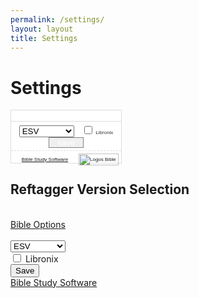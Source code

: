 ```yaml
---
permalink: /settings/
layout: layout
title: Settings
---
```


<h1 class="center"> Settings </h1>

<div style="margin: 0px; padding: 0px; border: 1px solid rgb(221, 221, 221); outline: 0px; font-size: 8px; vertical-align: baseline; background-color: rgb(255, 255, 255); width: 22em; font-family: Arial, Helvetica, sans-serif; line-height: 1.4em; color: rgb(51, 51, 51); text-align: center; background-position: initial initial; background-repeat: initial initial;">
<a href="http://www.logos.com/reftagger">
</a>
<div style="margin: 0px 0px 4px; padding: 0.25em; border-width: 0px 0px 1px; border-bottom-style: solid; border-bottom-color: rgb(221, 221, 221); outline: 0px; font-size: 10px; vertical-align: baseline; background-image: url(http://www.logos.com/images/reftagger/lgbg.gif); background-color: transparent; font-weight: bold; color: rgb(255, 255, 255); background-repeat: repeat no-repeat;">
Bible Options</div>
<div style="margin: 0px; padding: 4px; border: 0px; outline: 0px; vertical-align: baseline; background-color: transparent; display: inline;">
<select>
<option value="AB">AMP</option>
<option value="AsV">ASV</option>
<option value="DAr">DARBY</option>
<option value="esV" selected="selected">ESV</option>
<option value="GW">GW</option>
<option value="HCsB">HCSB</option>
<option value="KJV">KJV</option>
<option value="LeB">LEB</option>
<option value="MessAGe">MESSAGE</option>
<option value="nAsB">NASB</option>
<option value="nCV">NCV</option>
<option value="niV">NIV</option>
<option value="nirV">NIRV</option>
<option value="nKJV">NKJV</option>
<option value="nLT">NLT</option>
<option value="TniV">TNIV</option>
<option value="YLT">YLT</option>
</select>&nbsp;<wbr></div>
<div style="margin: 0px; padding: 4px; border: 0px; outline: 0px; vertical-align: baseline; background-color: transparent; display: inline;">
<input type="checkbox" style="cursor: pointer;">&nbsp;<wbr><label for="lbsUseLibronixLinks" style="margin: 0px; padding: 0px; border: 0px; outline: 0px; vertical-align: baseline; background-color: transparent;">Libronix</label></div>
<div style="margin: 0px; padding: 4px; border: 0px; outline: 0px; vertical-align: baseline; background-color: transparent; display: inline;">
<input value="save" type="button" style="border: 1px solid gray; padding: 0em 1em; background-image: url(http://www.logos.com/images/reftagger/dgsave.gif); color: rgb(255, 255, 255); font-family: helvetica, arial, 'sans serif'; cursor: pointer; background-repeat: repeat no-repeat;"></div>
<div style="margin: 4px 0px 0px; padding: 4px 4px 4px 10px; border-width: 1px 0px 0px; border-top-style: dashed; border-top-color: rgb(221, 221, 221); outline: 0px; vertical-align: baseline; background-color: transparent; line-height: 2; text-align: left;">
<div style="margin: 0px; padding: 0px; border: 0px; outline: 0px; vertical-align: baseline; background-image: url(http://www.logos.com/images/reftagger/logowhitebg.jpg); background-color: transparent; display: inline; float: right; background-position: 50% 50%; background-repeat: no-repeat no-repeat;">
<a href="http://www.logos.com/">
<img src="http://www.logos.com/images/Reftagger/transparent.gif" real_src="http://www.logos.com/images/Reftagger/transparent.gif" alt="Logos Bible Software" title="Logos Bible Software" border="0" height="19" width="64" style="margin: 0px; padding: 0px; outline: 0px; vertical-align: baseline; background-color: transparent;"></a></div>
</div>
<a href="http://www.logos.com/demo">Bible
Study Software</a></div>


## Reftagger Version Selection

<!-- RefTagger Control Panel -->
<div id="lbsRefTaggerCP">
<a href="http://www.logos.com/reftagger"></a><br />
<div id="lbsHeader">
<a href="http://www.logos.com/reftagger">Bible Options</a></div>
<br />
<div id="lbsVersionContainer">
<select id="lbsVersion">
        <option value="AB">AMP</option>
        <option value="ASV">ASV</option>
        <option value="DAR">DARBY</option>
        <option selected="selected" value="ESV">ESV</option>
        <option value="GW">GW</option>
        <option value="HCSB">HCSB</option>
        <option value="KJV">KJV</option>
        <option value="LEB">LEB</option>
        <option value="MESSAGE">MESSAGE</option>
        <option value="NASB">NASB</option>
        <option value="NCV">NCV</option>
        <option value="NIV">NIV</option>
        <option value="NIRV">NIRV</option>
        <option value="NKJV">NKJV</option>
        <option value="NLT">NLT</option>
        <option value="TNIV">TNIV</option>
        <option value="YLT">YLT</option>
      </select>
    </div>
<div id="lbsLibronixContainer">
<input id="lbsUseLibronixLinks" type="checkbox" />
      <label for="lbsUseLibronixLinks">Libronix</label>
    </div>
<div id="lbsSaveContainer">
<input id="lbsSave" onclick="javascript:refTagger.lbsSavePrefs()" type="button" value="Save" />
      </div>
<div id="lbsFooter">
<a href="http://www.logos.com/demo">Bible Study Software</a></div>
</div>
<!-- End RefTagger Control Panel. For more info visit http://www.logos.com/reftagger. -->
